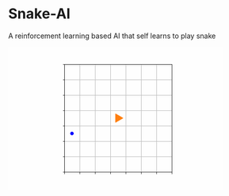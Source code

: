 # Snake-AI
A reinforcement learning based AI that self learns to play snake

<img src="snake_7_2.gif"/>
